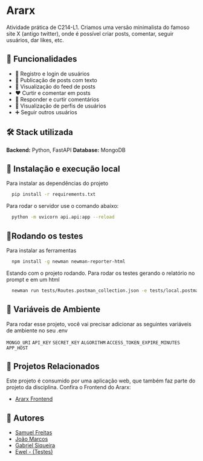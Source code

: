
# Ararx

Atividade prática de C214-L1. Criamos uma versão minimalista do famoso site X (antigo twitter), onde é possível criar posts, comentar, seguir usuários, dar likes, etc.


## 🌟 Funcionalidades

- 🔐 Registro e login de usuários
- 📝 Publicação de posts com texto
- 📰 Visualização do feed de posts
- ❤️ Curtir e comentar em posts
- 💬 Responder e curtir comentários
- 👤 Visualização de perfis de usuários
- ➕ Seguir outros usuários

## 🛠️ Stack utilizada
**Backend:** Python, FastAPI
**Database:** MongoDB

## 🚀 Instalação e execução local
Para instalar as dependências do projeto
```bash
  pip install -r requirements.txt
```
Para rodar o servidor use o comando abaixo:
```bash
  python -m uvicorn api.api:app --reload
```

## 🚀Rodando os testes
Para instalar as ferramentas
```bash
  npm install -g newman newman-reporter-html
```

Estando com o projeto rodando. Para rodar os testes gerando o relatório no prompt e em um html
```bash
  newman run tests/Routes.postman_collection.json -e tests/local.postman_environment.json --reporters cli,html --reporter-html-export tests/reports/report.html
```

## 🔧 Variáveis de Ambiente

Para rodar esse projeto, você vai precisar adicionar as seguintes variáveis de ambiente no seu .env

`MONGO_URI`
`API_KEY`
`SECRET_KEY`
`ALGORITHM`
`ACCESS_TOKEN_EXPIRE_MINUTES`
`APP_HOST`

## 🔗 Projetos Relacionados
Este projeto é consumido por uma aplicação web, que também faz parte do projeto da disciplina. Confira o Frontend do Ararx:

- [Ararx Frontend](https://github.com/gabrielss2406/Ararx-Frontend)


## 👥 Autores
- [Samuel Freitas](https://github.com/SamuelFreitasSoares)
- [João Marcos](https://github.com/markinh00)
- [Gabriel Siqueira](https://github.com/gabrielss2406/)
- [Ewel - (Testes)](https://github.com/Ewel10/)


